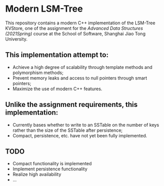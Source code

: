 # Modern LSM-Tree
This repository contains a modern C++ implementation of the LSM-Tree KVStore, one of the assignment for the <i>Advanced Data Structures (2021Spring) </i> course at the School of Software, Shanghai Jiao Tong University.
## This implementation attempt to:
 - Achieve a high degree of scalability through template methods and polymorphism methods;
 - Prevent memory leaks and access to null pointers through smart pointers;
 - Maximize the use of modern C++ features.
## Unlike the assignment requirements, this implementation:
- Currently bases whether to write to an SSTable on the number of keys rather than the size of the SSTable after persistence;
- Compact, persistence, etc. have not yet been fully implemented.
## TODO
 - Compact functionality is implemented
 - Implement persistence functionality
 - Realize high availability
 - ...